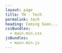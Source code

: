 ```yaml
---
layout: page
title: TH - Tech
permalink: tech
heading: Coming Soon...
cssBundles:
  - main.min.css
jsBundles:
  - main.min.js
---
```

